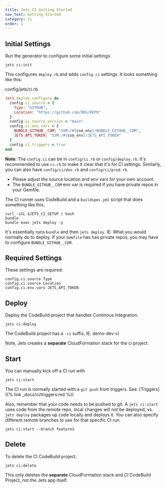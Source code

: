 ```yaml
---
title: Jets CI Getting Started
nav_text: Getting Started
category: ci
order: 1
---
```


## Initial Settings

Run the generator to configure some initial settings.

    jets ci:init

This configures `deploy.rb` and adds `config.ci` settings. It looks something like this:

config/jets/ci.rb

```ruby
Jets.deploy.configure do
  config.ci.source = {
    Type: "GITHUB",
    Location: "https://github.com/ORG/REPO"
  }
  config.ci.source_version = "main"
  config.ci.env.vars = {
    BUNDLE_GITHUB__COM: "SSM:/#{ssm_env}/BUNDLE_GITHUB__COM",
    JETS_API_TOKEN: "SSM:/#{ssm_env}/JETS_API_TOKEN"
  }
  config.ci.triggers = true
end
```

**Note**: The `config.ci` can be in `config/ci.rb` or `config/deploy.rb`. It's recommended to use `ci.rb` to make it clear that it's for CI settings. Similarly, you can also have  `config/ci/dev.rb` and `config/ci/prod.rb`.

* Please adjust the source location and env vars for your own account.
* The `BUNDLE_GITHUB__COM` env var is required if you have private repos in your Gemfile.

The CI runner uses CodeBuild and a `buildspec.yml` script that does something like this,

    curl -sSL $JETS_CI_SETUP | bash
    bundle
    bundle exec jets deploy -y

It's essentially runs `bundle` and then `jets deploy`. IE: What you would normally do to deploy.  If your `Gemfile` has has private repos, you may have to configure `BUNDLE_GITHUB__COM`.

## Required Settings

These settings are required:

    config.ci.source Type
    config.ci.source Location
    config.ci.env.vars JETS_API_TOKEN

## Deploy

Deploy the CodeBuild project that handles Continous Integration.

    jets ci:deploy

The CodeBuild project has a `-ci` suffix, IE: demo-dev-ci

Note, Jets creates a **separate** CloudFormation stack for the ci project.

## Start

You can manually kick off a CI run with

    jets ci:start

The CI run is normally started with a `git push` from triggers. See: [Triggers]({% link _docs/ci/triggers.md %})

Also, remember that your code needs to be pushed to git.  A `jets ci:start` uses code from the remote repo, local changes will not be deployed, vs. `jets deploy` packages up code locally and deploys it. You can also specify different remote branches to use for that specific CI run.

    jets ci:start --branch feature1

## Delete

To delete the CI CodeBuild project.

    jets ci:delete

This only deletes the **separate** CloudFormation stack and CI CodeBuild Project, not the Jets app itself.
